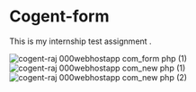 # Cogent-form
This is my internship test assignment .

![cogent-raj 000webhostapp com_form php (1)](https://github.com/RajDewangan1504/Cogent-form/assets/107710764/7df6ae6b-7d2b-4332-b1aa-d3c85b78c607)
![cogent-raj 000webhostapp com_new php (1)](https://github.com/RajDewangan1504/Cogent-form/assets/107710764/058de421-e769-4e22-99bb-9fd3cc08adc2)
![cogent-raj 000webhostapp com_new php (2)](https://github.com/RajDewangan1504/Cogent-form/assets/107710764/dabff61e-7f5e-4f48-8566-085754c42ae4)

